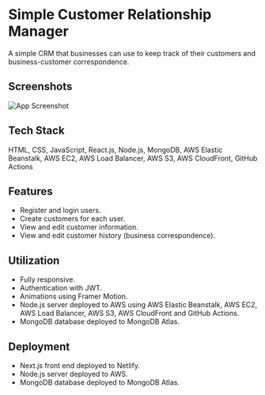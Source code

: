 # Simple Customer Relationship Manager
A simple CRM that businesses can use to keep track of their customers and business-customer correspondence.

## Screenshots
![App Screenshot](https://res.cloudinary.com/dembzfkgg/image/upload/v1687179035/crm_screenshot_1ad3b248cd.png)

## Tech Stack
HTML, CSS, JavaScript, React.js, Node.js, MongoDB, AWS Elastic Beanstalk, AWS EC2, AWS Load Balancer, AWS S3, AWS CloudFront, GitHub Actions

## Features
- Register and login users.
- Create customers for each user.
- View and edit customer information.
- View and edit customer history (business correspondence).

## Utilization
- Fully responsive.
- Authentication with JWT.
- Animations using Framer Motion.
- Node.js server deployed to AWS using AWS Elastic Beanstalk, AWS EC2, AWS Load Balancer, AWS S3, AWS CloudFront and GitHub Actions.
- MongoDB database deployed to MongoDB Atlas.

## Deployment
- Next.js front end deployed to Netlify.
- Node.js server deployed to AWS.
- MongoDB database deployed to MongoDB Atlas.